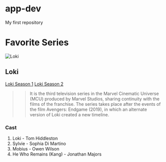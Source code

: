 # app-dev
My first repository
# Favorite Series
![Loki](https://images.indianexpress.com/2021/06/loki-759.jpeg)
## Loki
[Loki Season 1](https://youtu.be/nW948Va-l10?si=JDdKpYdUqVokCz_9)
[Loki Season 2](https://youtu.be/dug56u8NN7g?si=EAF9EbNa4jh97d73)
>> It is the third television series in the Marvel Cinematic Universe (MCU) produced by Marvel Studios, sharing continuity with the films of the franchise. The series takes place after the events of the film Avengers: Endgame (2019), in which an alternate version of Loki created a new timeline.
### Cast
1. Loki - Tom Hiddleston
2. Sylvie - Sophia Di Martino
3. Mobius - Owen Wilson
4. He Who Remains (Kang) - Jonathan Majors





 
